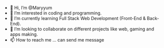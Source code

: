 - 👋 Hi, I’m @Maryyum
- 👀 I’m interested in coding and programming.
- 🌱 I’m currently learning Full Stack Web Development (Front-End & Back-End).
- 💞️ I’m looking to collaborate on different projects like web, gaming and apps making.
- 📫 How to reach me ... can send me message
<!---
Maryyum/Maryyum is a ✨ special ✨ repository because its `README.md` (this file) appears on your GitHub profile.
You can click the Preview link to take a look at your changes.
--->
